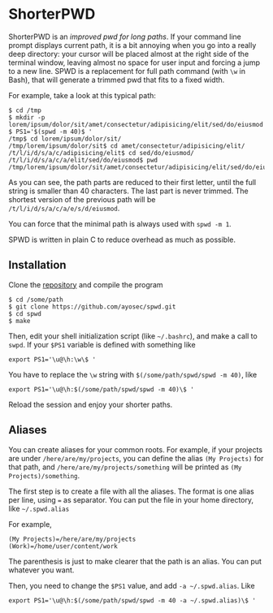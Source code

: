 # ShorterPWD

ShorterPWD is an *improved pwd for long paths*. If your command line prompt displays current path, it is a bit annoying when you go into a really deep directory: your cursor will be placed almost at the right side of the terminal window, leaving almost no space for user input and forcing a jump to a new line. SPWD is a replacement for full path command (with `\w` in Bash), that will generate a trimmed pwd that fits to a fixed width.

For example, take a look at this typical path:

```
$ cd /tmp
$ mkdir -p lorem/ipsum/dolor/sit/amet/consectetur/adipisicing/elit/sed/do/eiusmod
$ PS1='$(spwd -m 40)$ '
/tmp$ cd lorem/ipsum/dolor/sit/
/tmp/lorem/ipsum/dolor/sit$ cd amet/consectetur/adipisicing/elit/
/t/l/i/d/s/a/c/adipisicing/elit$ cd sed/do/eiusmod/
/t/l/i/d/s/a/c/a/elit/sed/do/eiusmod$ pwd
/tmp/lorem/ipsum/dolor/sit/amet/consectetur/adipisicing/elit/sed/do/eiusmod
```

As you can see, the path parts are reduced to their first letter, until the full string is smaller than 40 characters. The last part is never trimmed. The shortest version of the previous path will be `/t/l/i/d/s/a/c/a/e/s/d/eiusmod`.

You can force that the minimal path is always used with `spwd -m 1`.

SPWD is written in plain C to reduce overhead as much as possible.

## Installation

Clone the [repository](https://github.com/ayosec/spwd.git) and compile the program

```
$ cd /some/path
$ git clone https://github.com/ayosec/spwd.git
$ cd spwd
$ make
```

Then, edit your shell initialization script (like `~/.bashrc`), and make a call to `swpd`. If your `$PS1` variable is defined with something like

```
export PS1='\u@\h:\w\$ '
```

You have to replace the `\w` string with `$(/some/path/spwd/spwd -m 40)`, like

```
export PS1='\u@\h:$(/some/path/spwd/spwd -m 40)\$ '
```

Reload the session and enjoy your shorter paths.

## Aliases

You can create aliases for your common roots. For example, if your projects are under `/here/are/my/projects`, you can define the alias `(My Projects)` for that path, and `/here/are/my/projects/something` will be printed as `(My Projects)/something`.

The first step is to create a file with all the aliases. The format is one alias per line, using `=` as separator. You can put the file in your home directory, like `~/.spwd.alias`

For example,

```
(My Projects)=/here/are/my/projects
(Work)=/home/user/content/work
```

The parenthesis is just to make clearer that the path is an alias. You can put whatever you want.

Then, you need to change the `$PS1` value, and add `-a ~/.spwd.alias`. Like

```
export PS1='\u@\h:$(/some/path/spwd/spwd -m 40 -a ~/.spwd.alias)\$ '
```
